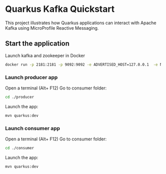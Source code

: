 Quarkus Kafka Quickstart
========================

This project illustrates how Quarkus applications can interact with Apache Kafka using MicroProfile Reactive Messaging.

## Start the application
Launch kafka and zookeeper in Docker
```bash
docker run -p 2181:2181 -p 9092:9092 -e ADVERTISED_HOST=127.0.0.1  -e NUM_PARTITIONS=10 johnnypark/kafka-zookeeper
```

### Launch producer app
Open a terminal (Alt+ F12)
Go to consumer folder: 
```bash
cd ./producer
```
Launch the app: 
```bash
mvn quarkus:dev
```

### Launch consumer app
Open a terminal (Alt+ F12)
Go to consumer folder: 
```bash
cd ./consumer
```
Launch the app: 
```bash
mvn quarkus:dev
```
